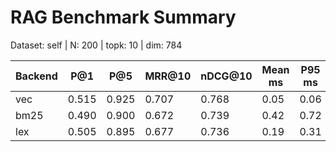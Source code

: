 # RAG Benchmark Summary
Dataset: self | N: 200 | topk: 10 | dim: 784

| Backend | P@1 | P@5 | MRR@10 | nDCG@10 | Mean ms | P95 ms |
|---------|-----|-----|--------|---------|---------|--------|
| vec | 0.515 | 0.925 | 0.707 | 0.768 | 0.05 | 0.06 |
| bm25 | 0.490 | 0.900 | 0.672 | 0.739 | 0.42 | 0.72 |
| lex | 0.505 | 0.895 | 0.677 | 0.736 | 0.19 | 0.31 |